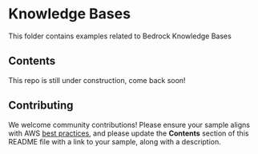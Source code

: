 # Knowledge Bases

This folder contains examples related to Bedrock Knowledge Bases

## Contents

This repo is still under construction, come back soon! 

## Contributing

We welcome community contributions! Please ensure your sample aligns with AWS [best practices](https://aws.amazon.com/architecture/well-architected/), and please update the **Contents** section of this README file with a link to your sample, along with a description.
